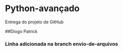 # Python-avançado
Entrega do projeto de GitHub

##Diogo Patrick

### Linha adicionada na branch envio-de-arquivos
